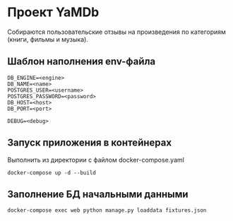 # Проект YaMDb

Собираются пользовательские отзывы на произведения по категориям (книги, фильмы и музыка).

## Шаблон наполнения env-файла

    DB_ENGINE=<engine>
    DB_NAME=<name>
    POSTGRES_USER=<username>
    POSTGRES_PASSWORD=<password>
    DB_HOST=<host>
    DB_PORT=<port>

    DEBUG=<debug>

## Запуск приложения в контейнерах

Выполнить из директории с файлом docker-compose.yaml

```
docker-compose up -d --build
```

## Заполнение БД начальными данными

```
docker-compose exec web python manage.py loaddata fixtures.json
```
